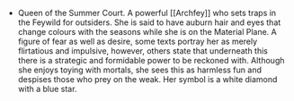 - Queen of the Summer Court. A powerful [[Archfey]] who sets traps in the Feywild for outsiders. She is said to have auburn hair and eyes that change colours with the seasons while she is on the Material Plane. A figure of fear as well as desire, some texts portray her as merely flirtatious and impulsive, however, others state that underneath this there is a strategic and formidable power to be reckoned with. Although she enjoys toying with mortals, she sees this as harmless fun and despises those who prey on the weak. Her symbol is a white diamond with a blue star.